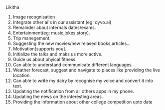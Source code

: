 Likitha


1.  Image recognisation
2.  Integrate other ai's in our assistant (eg: dyvo.ai)
3.  Remainder about internals dates/exams.
4.  Entertainment(eg: music,jokes,story).
5.  Trip manegement.
6.  Suggesting the new movies/new relased books,articles...
7.  Motivation[supports you].
8.  Initialize the talks and maks us more active.
9.  Guide us about phyical fitness.
10. Can able to understand communicate  different languages.
11. Weather forecast, suggest and navigate to places like providing the live location.
12. Can able to write my dairy by recognise my voice and convert it into text.
13. Updating the notification from all others apps in my phone.
14. Updating the news on the interesting areas.
15. Providing the information about other college competition upto date